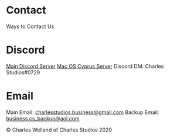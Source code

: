 # Contact

Ways to Contact Us

# Discord

[Main Discord Server](https://discord.gg/g8CbJZ7)
[Mac OS Cyprus Server](https://discord.gg/9drPnp7)
Discord DM: Charles Studios#0729

# Email

Main Email: charlesstudios.business@gmail.com
Backup Email: business.cs_backup@aol.com

© Charles Welland of Charles Studios 2020
